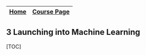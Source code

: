 
|[Home](../README.md)|[Course Page]()|
|---------------------|--------------|

## 3 Launching into Machine Learning

[TOC]
        
